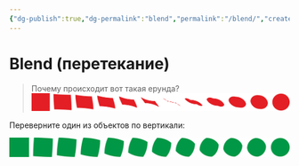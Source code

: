 ```yaml
---
{"dg-publish":true,"dg-permalink":"blend","permalink":"/blend/","created":"2023-10-09T12:57:03.935+07:00","updated":"2023-10-19T02:15:15.976+07:00"}
---
```


# Blend (перетекание)

> Почему происходит вот такая ерунда?
>![](/img/user/assets/blend-wrong.png)

Переверните один из объектов по вертикали:

![](/img/user/assets/blend-good.png)

